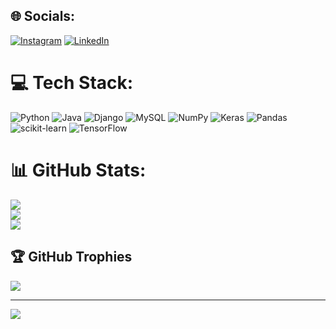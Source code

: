 
## 🌐 Socials:
[![Instagram](https://img.shields.io/badge/Instagram-%23E4405F.svg?logo=Instagram&logoColor=white)](https://instagram.com/https://www.instagram.com/harshhb6/?next=%2F) [![LinkedIn](https://img.shields.io/badge/LinkedIn-%230077B5.svg?logo=linkedin&logoColor=white)](https://www.linkedin.com/in/harsh-bansal06/) 

# 💻 Tech Stack:
![Python](https://img.shields.io/badge/python-3670A0?style=for-the-badge&logo=python&logoColor=ffdd54) ![Java](https://img.shields.io/badge/java-%23ED8B00.svg?style=for-the-badge&logo=java&logoColor=white) ![Django](https://img.shields.io/badge/django-%23092E20.svg?style=for-the-badge&logo=django&logoColor=white) ![MySQL](https://img.shields.io/badge/mysql-%2300f.svg?style=for-the-badge&logo=mysql&logoColor=white) ![NumPy](https://img.shields.io/badge/numpy-%23013243.svg?style=for-the-badge&logo=numpy&logoColor=white) ![Keras](https://img.shields.io/badge/Keras-%23D00000.svg?style=for-the-badge&logo=Keras&logoColor=white) ![Pandas](https://img.shields.io/badge/pandas-%23150458.svg?style=for-the-badge&logo=pandas&logoColor=white) ![scikit-learn](https://img.shields.io/badge/scikit--learn-%23F7931E.svg?style=for-the-badge&logo=scikit-learn&logoColor=white) ![TensorFlow](https://img.shields.io/badge/TensorFlow-%23FF6F00.svg?style=for-the-badge&logo=TensorFlow&logoColor=white)
# 📊 GitHub Stats:
![](https://github-readme-stats.vercel.app/api?username=harshbansal6&theme=radical&hide_border=false&include_all_commits=false&count_private=false)<br/>
![](https://github-readme-streak-stats.herokuapp.com/?user=harshbansal6&theme=radical&hide_border=false)<br/>
![](https://github-readme-stats.vercel.app/api/top-langs/?username=harshbansal6&theme=radical&hide_border=false&include_all_commits=false&count_private=false&layout=compact)

## 🏆 GitHub Trophies
![](https://github-profile-trophy.vercel.app/?username=harshbansal6&theme=radical&no-frame=true&no-bg=false&margin-w=4)

---
[![](https://visitcount.itsvg.in/api?id=harshbansal6&icon=4&color=4)](https://visitcount.itsvg.in)

<!-- Proudly created with GPRM ( https://gprm.itsvg.in ) -->
